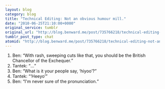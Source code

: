 ```yaml
---
layout: blog
category: blog
title: "Technical Editing: Not an obvious humour mill."
date: "2010-06-25T21:10:00+0000"
original_service: tumblr
original_url: "http://blog.benward.me/post/735766218/technical-editing-not-an-obvious-humour-mill"
tumblr_post_type: chat
atomid: "http://blog.benward.me/post/735766218/technical-editing-not-an-obvious-humour-mill"
---
```

<ol class="conversation">
  <li><span class="h-card">Ben</span>: <q>With rash, sweeping cuts like that, you should be the British Chancellor of the Exchequer.</q></li>
  <li><span class="h-card">Tantek</span>: <q>…</q></li>
  <li><span class="h-card">Ben</span>: <q>What is it your people say, ‘hiyoo’?</q></li>
  <li><span class="h-card">Tantek</span>: <q>‘Heeyo’</q></li>
  <li><span class="h-card">Ben</span>: <q>I&#39;m never sure of the pronunciation.</q></li></ol>
